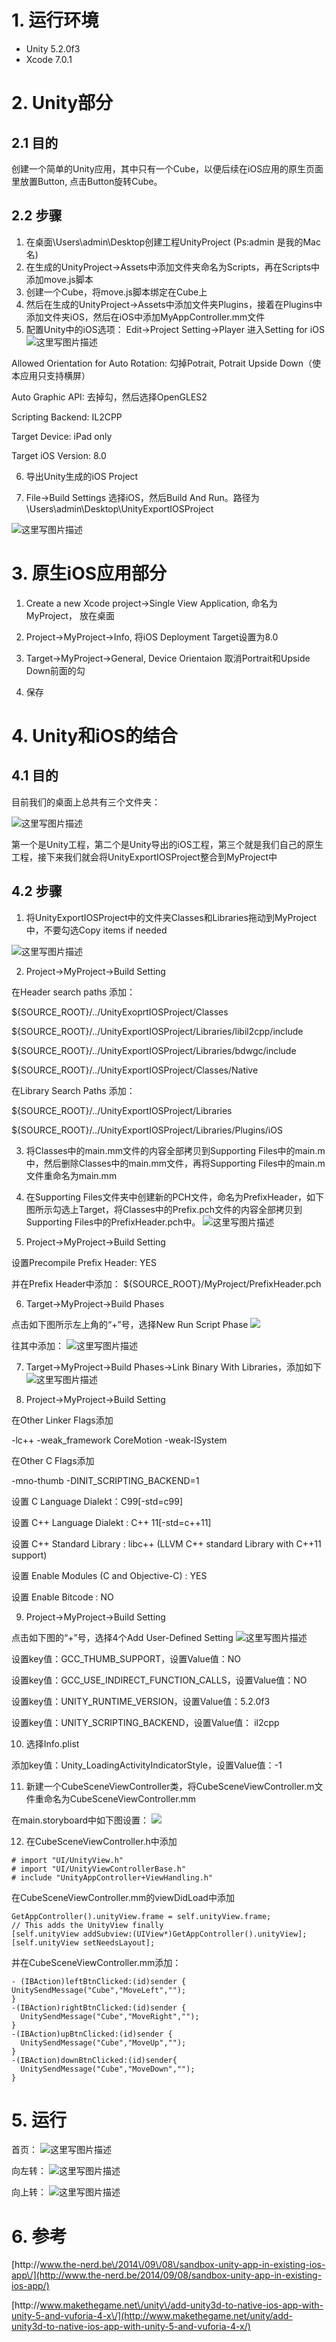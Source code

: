 # 1. 运行环境

* Unity 5.2.0f3
* Xcode 7.0.1

# 2. Unity部分

## 2.1 目的

创建一个简单的Unity应用，其中只有一个Cube，以便后续在iOS应用的原生页面里放置Button, 点击Button旋转Cube。

## 2.2 步骤

1. 在桌面\Users\admin\Desktop创建工程UnityProject \(Ps:admin 是我的Mac名\)
2. 在生成的UnityProject-&gt;Assets中添加文件夹命名为Scripts，再在Scripts中添加move.js脚本
3. 创建一个Cube，将move.js脚本绑定在Cube上
4. 然后在生成的UnityProject-&gt;Assets中添加文件夹Plugins，接着在Plugins中添加文件夹iOS，然后在iOS中添加MyAppController.mm文件
5. 配置Unity中的iOS选项：
  Edit-&gt;Project Setting-&gt;Player 进入Setting for iOS
  ![这里写图片描述](http://img.blog.csdn.net/20151023170353065)

  Allowed Orientation for Auto Rotation: 勾掉Potrait,  Potrait Upside Down（使本应用只支持横屏）

  Auto Graphic API: 去掉勾，然后选择OpenGLES2

  Scripting Backend: IL2CPP

  Target Device: iPad only
  
  Target iOS Version: 8.0

6. 导出Unity生成的iOS Project

7. File-&gt;Build Settings 选择iOS，然后Build And Run。路径为\Users\admin\Desktop\UnityExportIOSProject


![这里写图片描述](http://img.blog.csdn.net/20151023171813084)

# 3. 原生iOS应用部分

1. Create a new Xcode project-&gt;Single View Application, 命名为MyProject， 放在桌面

2. Project-&gt;MyProject-&gt;Info, 将iOS Deployment Target设置为8.0

3. Target-&gt;MyProject-&gt;General, Device Orientaion 取消Portrait和Upside Down前面的勾

4. 保存


# 4. Unity和iOS的结合

## 4.1 目的

目前我们的桌面上总共有三个文件夹：

![这里写图片描述](http://img.blog.csdn.net/20151023172747083)

第一个是Unity工程，第二个是Unity导出的iOS工程，第三个就是我们自己的原生工程，接下来我们就会将UnityExportIOSProject整合到MyProject中

## 4.2 步骤

1. 将UnityExportIOSProject中的文件夹Classes和Libraries拖动到MyProject中，不要勾选Copy items if needed

  ![这里写图片描述](http://img.blog.csdn.net/20151023173630807)

2. Project-&gt;MyProject-&gt;Build Setting

  在Header search paths 添加：

  ${SOURCE\_ROOT}\/..\/UnityExoprtIOSProject\/Classes

  ${SOURCE\_ROOT}\/..\/UnityExportIOSProject\/Libraries\/libil2cpp\/include

  ${SOURCE\_ROOT}\/..\/UnityExportIOSProject\/Libraries\/bdwgc\/include

  ${SOURCE\_ROOT}\/..\/UnityExportIOSProject\/Classes\/Native

  在Library Search Paths 添加：

  ${SOURCE\_ROOT}\/..\/UnityExportIOSProject\/Libraries

  ${SOURCE\_ROOT}\/..\/UnityExportIOSProject\/Libraries\/Plugins\/iOS

3. 将Classes中的main.mm文件的内容全部拷贝到Supporting Files中的main.m中，然后删除Classes中的main.mm文件，再将Supporting Files中的main.m文件重命名为main.mm

4. 在Supporting Files文件夹中创建新的PCH文件，命名为PrefixHeader，如下图所示勾选上Target，将Classes中的Prefix.pch文件的内容全部拷贝到Supporting Files中的PrefixHeader.pch中。
  ![这里写图片描述](http://img.blog.csdn.net/20151023180138405)

5. Project-&gt;MyProject-&gt;Build Setting

  设置Precompile Prefix Header: YES

  并在Prefix Header中添加：
  ${SOURCE\_ROOT}\/MyProject\/PrefixHeader.pch

6. Target-&gt;MyProject-&gt;Build Phases

  点击如下图所示左上角的“+”号，选择New Run Script Phase
  ![](http://img.blog.csdn.net/20151023193513870)

  往其中添加：
  ![这里写图片描述](http://img.blog.csdn.net/20151023193351099)

7. Target-&gt;MyProject-&gt;Build Phases-&gt;Link Binary With Libraries，添加如下
  ![这里写图片描述](http://img.blog.csdn.net/20151023181535829)

8. Project-&gt;MyProject-&gt;Build Setting

  在Other Linker Flags添加

  -lc++
  -weak\_framework
  CoreMotion
  -weak-lSystem

  在Other C Flags添加

  -mno-thumb
  -DINIT\_SCRIPTING\_BACKEND=1

  设置 C Language Dialekt：C99\[-std=c99\]

  设置 C++ Language Dialekt : C++ 11\[-std=c++11\]

  设置 C++ Standard Library : libc++ \(LLVM C++ standard Library with C++11 support\)

  设置 Enable Modules \(C and Objective-C\) : YES

  设置 Enable Bitcode : NO

9. Project-&gt;MyProject-&gt;Build Setting

  点击如下图的“+”号，选择4个Add User-Defined Setting
  ![这里写图片描述](http://img.blog.csdn.net/20151023182715982)

  设置key值：GCC\_THUMB\_SUPPORT，设置Value值：NO

  设置key值：GCC\_USE\_INDIRECT\_FUNCTION\_CALLS，设置Value值：NO

  设置key值：UNITY\_RUNTIME\_VERSION，设置Value值：5.2.0f3

  设置key值：UNITY\_SCRIPTING\_BACKEND，设置Value值： il2cpp

10. 选择Info.plist

  添加key值：Unity\_LoadingActivityIndicatorStyle，设置Value值：-1

11. 新建一个CubeSceneViewController类，将CubeSceneViewController.m文件重命名为CubeSceneViewController.mm

  在main.storyboard中如下图设置：
  ![](http://img.blog.csdn.net/20151023190750486)

12. 在CubeSceneViewController.h中添加

```
# import "UI/UnityView.h"
# import "UI/UnityViewControllerBase.h"
# include "UnityAppController+ViewHandling.h"
```

在CubeSceneViewController.mm的viewDidLoad中添加

```
GetAppController().unityView.frame = self.unityView.frame;
// This adds the UnityView finally
[self.unityView addSubview:(UIView*)GetAppController().unityView];
[self.unityView setNeedsLayout];
```

并在CubeSceneViewController.mm添加：

```
- (IBAction)leftBtnClicked:(id)sender {
UnitySendMessage("Cube","MoveLeft","");
}
-(IBAction)rightBtnClicked:(id)sender {
  UnitySendMessage("Cube","MoveRight","");
}
-(IBAction)upBtnClicked:(id)sender {
  UnitySendMessage("Cube","MoveUp","");
}
-(IBAction)downBtnClicked:(id)sender{
  UnitySendMessage("Cube","MoveDown","");
}
```

# 5. 运行

首页：
![这里写图片描述](http://img.blog.csdn.net/20151023191548603)

向左转：
![这里写图片描述](http://img.blog.csdn.net/20151023191612691)

向上转：
![这里写图片描述](http://img.blog.csdn.net/20151023191625541)

# 6. 参考

[http:\/\/www.the-nerd.be\/2014\/09\/08\/sandbox-unity-app-in-existing-ios-app\/](http://www.the-nerd.be/2014/09/08/sandbox-unity-app-in-existing-ios-app/)

[http:\/\/www.makethegame.net\/unity\/add-unity3d-to-native-ios-app-with-unity-5-and-vuforia-4-x\/](http://www.makethegame.net/unity/add-unity3d-to-native-ios-app-with-unity-5-and-vuforia-4-x/)


